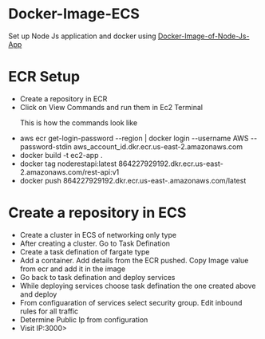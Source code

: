 # Docker-Image-ECS
<p>Set up Node Js application and docker using <a href="https://github.com/LaibaBasit008/Docker-Image-of-Node-Js-App">Docker-Image-of-Node-Js-App</a></p>
<h1>ECR Setup</h1>
<ul>
<li>Create a repository in ECR</li>
<li>Click on View Commands and run them in Ec2 Terminal</li>
<p>This is how the commands look like</p>
<li>aws ecr get-login-password --region  | docker login --username AWS --password-stdin aws_account_id.dkr.ecr.us-east-2.amazonaws.com
</li>
<li>docker build -t ec2-app .</li>
<li>docker tag noderestapi:latest 864227929192.dkr.ecr.us-east-2.amazonaws.com/rest-api:v1</li>
<li>docker push 864227929192.dkr.ecr.us-east-.amazonaws.com/latest
</li>

</ul>
<h1>Create a repository in ECS</h1>

<ul>
<li>
Create a cluster in ECS of networking only type</li>
<li>After creating a cluster. Go to Task Defination</li>
<li>Create a task defination of fargate type</li>
<li>Add a container. Add details from the ECR pushed. Copy Image value from ecr and add it in the image</li>
<li>Go back to task defination and deploy services</li>
<li>While deploying services choose task defination the one created above and deploy</li>
<li>From configuaration of services select security group. Edit inbound rules for all traffic</li>
<li>Determine Public Ip from configuration</li>
<li>Visit IP:3000>
</ul>
